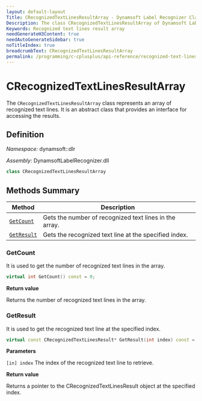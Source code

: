 ```yaml
---
layout: default-layout
Title: CRecognizedTextLinesResultArray - Dynamsoft Label Recognizer Classes
Description: The class CRecognizedTextLinesResultArray of Dynamsoft Label Recognizer represents an array of recognized text lines.
Keywords: Recognized text lines result array
needGenerateH3Content: true
needAutoGenerateSidebar: true
noTitleIndex: true
breadcrumbText: CRecognizedTextLinesResultArray
permalink: /programming/c-cplusplus/api-reference/recognized-text-lines-result-array.html
---
```


# CRecognizedTextLinesResultArray

The `CRecognizedTextLinesResultArray` class represents an array of recognized text lines. It is an abstract class that provides an interface for accessing the results.

## Definition

*Namespace:* dynamsoft::dlr

*Assembly:* DynamsoftLabelRecognizer.dll

```cpp
class CRecognizedTextLinesResultArray
```

## Methods Summary

| Method               | Description |
|----------------------|-------------|
| [`GetCount`](#getcount) | Gets the number of recognized text lines in the array.|
| [`GetResult`](#getresult) | Gets the recognized text line at the specified index. |

### GetCount

It is used to get the number of recognized text lines in the array.

```cpp
virtual int GetCount() const = 0;
```

**Return value**

Returns the number of recognized text lines in the array.

### GetResult

It is used to get the recognized text line at the specified index.

```cpp
virtual const CRecognizedTextLinesResult* GetResult(int index) const = 0;
```

**Parameters**

`[in] index` The index of the recognized text line to retrieve.

**Return value**

Returns a pointer to the CRecognizedTextLinesResult object at the specified index.
